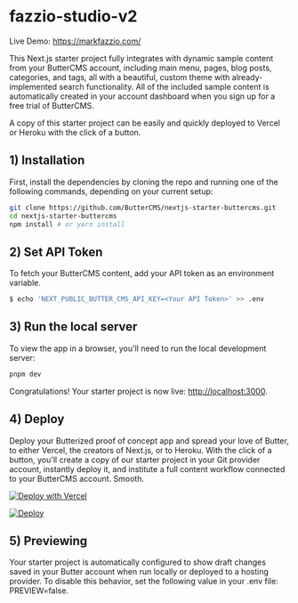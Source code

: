 # fazzio-studio-v2

Live Demo: https://markfazzio.com/

This Next.js starter project fully integrates with dynamic sample content from your ButterCMS account, including main menu, pages, blog posts, categories, and tags, all with a beautiful, custom theme with already-implemented search functionality. All of the included sample content is automatically created in your account dashboard when you sign up for a free trial of ButterCMS.

A copy of this starter project can be easily and quickly deployed to Vercel or Heroku with the click of a button.

## 1) Installation

First, install the dependencies by cloning the repo and running one of the following commands, depending on your current setup:

```bash
git clone https://github.com/ButterCMS/nextjs-starter-buttercms.git
cd nextjs-starter-buttercms
npm install # or yarn install
```

## 2) Set API Token

To fetch your ButterCMS content, add your API token as an environment variable.

```bash
$ echo 'NEXT_PUBLIC_BUTTER_CMS_API_KEY=<Your API Token>' >> .env
```

## 3) Run the local server

To view the app in a browser, you'll need to run the local development server:

```bash
pnpm dev
```

Congratulations! Your starter project is now live: [http://localhost:3000](http://localhost:3000).

## 4) Deploy

Deploy your Butterized proof of concept app and spread your love of Butter, to either
Vercel, the creators of Next.js, or to Heroku. With the click of a button, you'll create a copy of our starter project in your Git provider account, instantly deploy it, and institute a full content workflow connected to your ButterCMS account. Smooth.

[![Deploy with Vercel](https://vercel.com/button)](https://vercel.com/new/clone?repository-url=https%3A%2F%2Fgithub.com%2FButterCMS%2Fnextjs-starter-buttercms&env=NEXT_PUBLIC_BUTTER_CMS_API_KEY&envDescription=Your%20ButterCMS%20API%20Token&envLink=https%3A%2F%2Fbuttercms.com%2Fsettings%2F&project-name=nextjs-starter-buttercms&repo-name=nextjs-starter-buttercms&redirect-url=https%3A%2F%2Fbuttercms.com%2Fonboarding%2Fvercel-starter-deploy-callback%2F&production-deploy-hook=Deploy%20Triggered%20from%20ButterCMS&demo-title=ButterCMS%20Next.js%20Starter&demo-description=Fully%20integrated%20with%20your%20ButterCMS%20account&demo-url=https%3A%2F%2Fnextjs-starter-buttercms.vercel.app%2F&demo-image=https://cdn.buttercms.com/r0tGK8xFRti2iRKBJ0eY&repository-name=nextjs-starter-buttercms)

[![Deploy](https://www.herokucdn.com/deploy/button.svg)](https://heroku.com/deploy?template=https://github.com/ButterCMS/nextjs-starter-buttercms&env%5BNEXT_PUBLIC_BUTTER_CMS_API_KEY%5D=check%20https://buttercms.com/settings)

## 5) Previewing

Your starter project is automatically configured to show draft changes saved in your Butter account when run locally or deployed to a hosting provider. To disable this behavior, set the following value in your .env file: PREVIEW=false.
